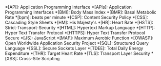 *[API]: Application Programming Interface
*[APIs]: Application Programming Interfaces
*[BMI]: Body Mass Index
*[BMR]: Basal Metabolic Rate
*[bpm]: beats per minute
*[CSP]: Content Security Policy
*[CSS]: Cascading Style Sheets
*[HM]: His Majesty's
*[HR]: Heart Rate
*[HSTS]: Strict-Transport-Security
*[HTML]: Hypertext Markup Language
*[HTTP]: Hyper Text Transfer Protocol
*[HTTPS]: Hyper Text Transfer Protocol Secure
*[JS]: JavaScript
*[MAF]: Maximum Aerobic Function
*[OWASP]: Open Worldwide Application Security Project
*[SQL]: Structured Query Language
*[SSL]: Secure Sockets Layer
*[TDEE]: Total Daily Energy Expenditure
*[THR]: Target Heart Rate
*[TLS]: Transport Layer Security
*[XSS]: Cross-Site Scripting